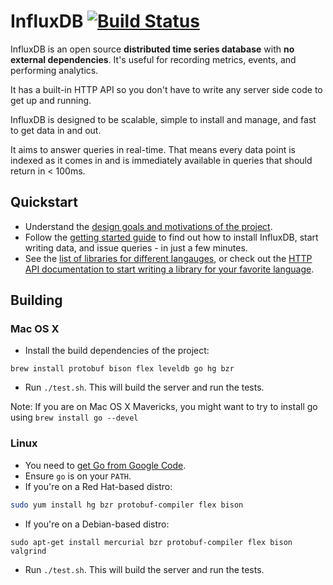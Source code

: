 InfluxDB [![Build Status](https://travis-ci.org/influxdb/influxdb.png?branch=master)](https://travis-ci.org/influxdb/influxdb)
=========

InfluxDB is an open source **distributed time series database** with **no external dependencies**. It's useful for recording metrics, events, and performing analytics.  

It has a built-in HTTP API so you don't have to write any server side code to get up and running. 

InfluxDB is designed to be scalable, simple to install and manage, and fast to get data in and out.

It aims to answer queries in real-time. That means every data point is indexed as it comes in and is immediately available in queries that should return in < 100ms. 

## Quickstart

* Understand the [design goals and motivations of the project](http://influxdb.org/overview/).
* Follow the [getting started guide](http://influxdb.org/docs/) to find out how to install InfluxDB, start writing data, and issue queries - in just a few minutes.
* See the [list of libraries for different langauges](http://influxdb.org/docs/libraries/javascript.html), or check out the [HTTP API documentation to start writing a library for your favorite language](http://influxdb.org/docs/api/http.html).

## Building

### Mac OS X

- Install the build dependencies of the project: 

``` shell 
brew install protobuf bison flex leveldb go hg bzr
```

- Run `./test.sh`. This will build the server and run the tests.

Note: If you are on Mac OS X Mavericks, you might want to try to install go using `brew install go --devel`

### Linux

- You need to [get Go from Google Code](http://code.google.com/p/go/downloads/list).
- Ensure `go` is on your `PATH`.
- If you're on a Red Hat-based distro: 

``` bash
sudo yum install hg bzr protobuf-compiler flex bison
```

- If you're on a Debian-based distro:
``` 
sudo apt-get install mercurial bzr protobuf-compiler flex bison valgrind
```

- Run `./test.sh`. This will build the server and run the tests.
